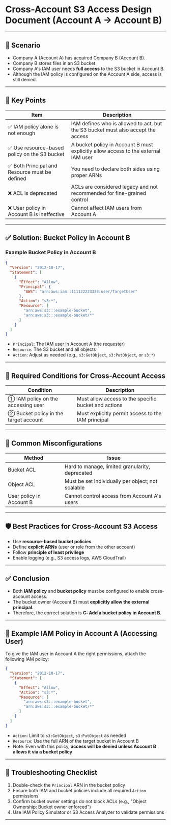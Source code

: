 
#  Cross-Account S3 Access Design Document (Account A → Account B)

---

## 📘 Scenario

- Company A (Account A) has acquired Company B (Account B).
- Company B stores files in an S3 bucket.
- Company A's IAM user needs **full access** to the S3 bucket in Account B.
- Although the IAM policy is configured on the Account A side, access is still denied.

---

## 🧠 Key Points

| Item | Description |
|------|-------------|
| ✅ IAM policy alone is not enough | IAM defines who is allowed to act, but the S3 bucket must also accept the access |
| ✅ Use resource-based policy on the S3 bucket | A bucket policy in Account B must explicitly allow access to the external IAM user |
| ✅ Both Principal and Resource must be defined | You need to declare both sides using proper ARNs |
| ❌ ACL is deprecated | ACLs are considered legacy and not recommended for fine-grained control |
| ❌ User policy in Account B is ineffective | Cannot affect IAM users from Account A |

---

## ✅ Solution: Bucket Policy in Account B

### Example Bucket Policy in Account B

```json
{
  "Version": "2012-10-17",
  "Statement": [
    {
      "Effect": "Allow",
      "Principal": {
        "AWS": "arn:aws:iam::111122223333:user/TargetUser"
      },
      "Action": "s3:*",
      "Resource": [
        "arn:aws:s3:::example-bucket",
        "arn:aws:s3:::example-bucket/*"
      ]
    }
  ]
}
```

- `Principal`: The IAM user in Account A (the requester)
- `Resource`: The S3 bucket and all objects
- `Action`: Adjust as needed (e.g., `s3:GetObject`, `s3:PutObject`, or `s3:*`)

---

## 📘 Required Conditions for Cross-Account Access

| Condition | Description |
|-----------|-------------|
| ① IAM policy on the accessing user | Must allow access to the specific bucket and actions |
| ② Bucket policy in the target account | Must explicitly permit access to the IAM principal |

---

## 🚫 Common Misconfigurations

| Method | Issue |
|--------|-------|
| Bucket ACL | Hard to manage, limited granularity, deprecated |
| Object ACL | Must be set individually per object; not scalable |
| User policy in Account B | Cannot control access from Account A's users |

---

## 🛡️ Best Practices for Cross-Account S3 Access

- Use **resource-based bucket policies**
- Define **explicit ARNs** (user or role from the other account)
- Follow **principle of least privilege**
- Enable logging (e.g., S3 access logs, AWS CloudTrail)

---

## ✅ Conclusion

- Both **IAM policy** and **bucket policy** must be configured to enable cross-account access.
- The bucket owner (Account B) must **explicitly allow the external principal**.
- Therefore, the correct solution is **C: Add a bucket policy in Account B**.

---

## 🧾 Example IAM Policy in Account A (Accessing User)

To give the IAM user in Account A the right permissions, attach the following IAM policy:

```json
{
  "Version": "2012-10-17",
  "Statement": [
    {
      "Effect": "Allow",
      "Action": "s3:*",
      "Resource": [
        "arn:aws:s3:::example-bucket",
        "arn:aws:s3:::example-bucket/*"
      ]
    }
  ]
}
```

- `Action`: Limit to `s3:GetObject`, `s3:PutObject` as needed
- `Resource`: Use the full ARN of the target bucket in Account B
- Note: Even with this policy, **access will be denied unless Account B allows it via a bucket policy**

---

## 📝 Troubleshooting Checklist

1. Double-check the `Principal` ARN in the bucket policy
2. Ensure both IAM and bucket policies include all required `Action` permissions
3. Confirm bucket owner settings do not block ACLs (e.g., "Object Ownership: Bucket owner enforced")
4. Use IAM Policy Simulator or S3 Access Analyzer to validate permissions

---
